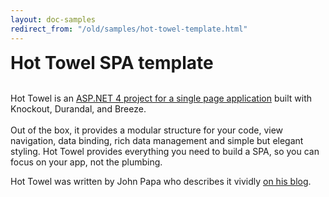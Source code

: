 ```yaml
---
layout: doc-samples
redirect_from: "/old/samples/hot-towel-template.html"
---
```

<h1 style="margin: 8px 0 12px 0;">
	Hot Towel SPA template</h1>
<p><br />
	Hot Towel is an <a href="http://www.asp.net/single-page-application/overview/templates/hottowel-template" target="_blank">ASP.NET 4 project for a single page application</a> built with Knockout, Durandal, and Breeze.<br />
	<br />
	Out of the box, it provides a modular structure for your code, view navigation, data binding, rich data management and simple but elegant styling. Hot Towel provides everything you need to build a SPA, so you can focus on your app, not the plumbing.</p>
<p>Hot Towel was written by John Papa who describes it vividly <a href="http://www.johnpapa.net/hottowel/" target="_blank">on his blog</a>.</p>
